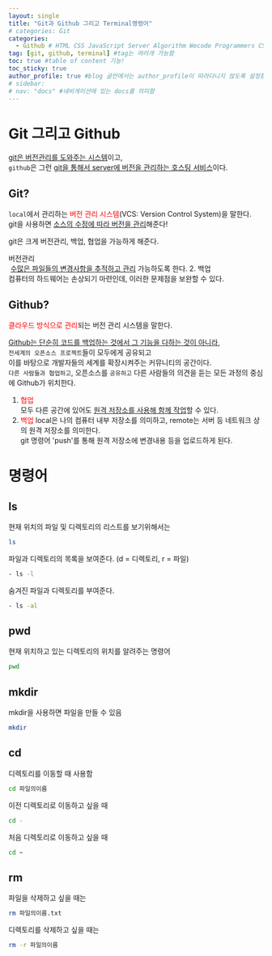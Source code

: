 ```yaml
---
layout: single
title: "Git과 Github 그리고 Terminal명령어"
# categories: Git
categories:
  - Github # HTML CSS JavaScript Server Algorithm Wecode Programmers CS Github Blog
tag: [git, github, terminal] #tag는 여러개 가능함
toc: true #table of content 기능!
toc_sticky: true
author_profile: true #blog 글안에서는 author_profile이 따라다니지 않도록 설정함
# sidebar:
# nav: "docs" #네비게이션에 있는 docs를 의미함
---
```


# Git 그리고 Github

<u>git은 버전관리를 도와주는 시스템</u>이고,  
`github`은 그런 <u>git을 통해서 server에 버전을 관리하는 호스팅 서비스</u>이다.

## Git?

`local`에서 관리하는 <span style="color:red">버전 관리 시스템</span>(VCS: Version Control System)을 말한다.  
git을 사용하면 <u>소스의 수정에 따라 버전을 관리</u>해준다!

git은 크게 버전관리, 백업, 협업을 가능하게 해준다.

버전관리  
&nbsp;<u>수많은 파일들의 변경사항을 추적하고 관리</u> 가능하도록 한다. 2. 백업  
컴퓨터의 하드웨어는 손상되기 마련인데, 이러한 문제점을 보완할 수 있다.

## Github?

<span style="color:red">클라우드 방식으로 관리</span>되는 버전 관리 시스템을 말한다.

<u>Github는 단순히 코드를 백업하는 것에서 그 기능을 다하는 것이 아니라</u>,  
`전세계의 오픈소스 프로젝트`들이 모두에게 공유되고  
이를 바탕으로 개발자들의 세계를 확장시켜주는 커뮤니티의 공간이다.  
`다른 사람들과 협업하고`, 오픈소스를 `공유하고` 다른 사람들의 의견을 듣는 모든 과정의 중심에 Github가 위치한다.

1. <span style="color:red">협업</span>  
   모두 다른 공간에 있어도 <u>원격 저장소를 사용해 함께 작업</u>할 수 있다.
2. <span style="color:red">백업</span>
   local은 나의 컴퓨터 내부 저장소를 의미하고, remote는 서버 등 네트워크 상의 원격 저장소를 의미한다.  
   git 명령어 'push'를 통해 원격 저장소에 변경내용 등을 업로드하게 된다.

# 명령어

## ls

현재 위치의 파일 및 디렉토리의 리스트를 보기위해서는

```bash
ls
```

파일과 디렉토리의 목록을 보여준다. (d = 디렉토리, r = 파일)

```bash
- ls -l
```

숨겨진 파일과 디렉토리를 부여준다.

```bash
- ls -al
```

## pwd

현재 위치하고 있는 디렉토리의 위치를 알려주는 명령어

```bash
pwd
```

## mkdir

mkdir을 사용하면 파일을 만들 수 있음

```bash
mkdir
```

## cd

디렉토리를 이동할 때 사용함

```bash
cd 파일의이름
```

이전 디렉토리로 이동하고 싶을 때

```bash
cd -
```

처음 디렉토리로 이동하고 싶을 때

```bash
cd ~
```

## rm

파일을 삭제하고 싶을 때는

```bash
rm 파일의이름.txt
```

디렉토리를 삭제하고 싶을 때는

```bash
rm -r 파일의이름
```

<!-- ### 2. Link 넣기

```

유형 1: (설명어를 입력) : [gunhee's coding blog](https://gunhee-jeong.github.io/)
유형 2: (URL 자동연결) : <https://gunhee-jeong.github.io/>
유형 3: (동일 파일 내 '문단으로 이동') : [1. Header로 이동](###-1-header)

```

유형 1: (설명어를 입력) : [gunhee's coding blog](https://gunhee-jeong.github.io/)
유형 2: (URL 자동연결) : <https://gunhee-jeong.github.io/>
유형 3: (동일 파일 내 '문단으로 이동') : [1. Header로 이동](#1-header)
유형 3의 방법

1. 특수문자를 제거
2. 스페이스는 -로 바꾸고
3. 대문자는 소문자로!
   그래서 ### 1. Header -> #1-header

## Link: [google][https://www.google.com/]

### 3. 수평선

```

---

```

---

### 4. 라인 바꾸기

```

스페이스바를 2번 눌러주면 다음칸으로
이동할 수 있어요!

```

---

스페이스바를 2번 눌러주면
다음칸으로 이동할 수 있어요!

### 5. list 만들기

```

1. 1번
2. 2번
3. 3번

- 순서없는 list
  - 순서없는 list
    - 순서없는 list

```

1. 1번
2. 2번
3. 3번

- 순서없는 list
  - 순서없는 list
    - 순서없는 list

---

### 6. font 관련

```

**진하게** -> 볼드
_기울여서_ -> 이탤릭체
~~취소선~~ -> 취소선

<ul>밑줄넣기</ul> -> 밑줄
<span style="color:red">빨간 글씨</span> -> 글자색
이것이 `인라인` 입니다 -> 인라인 코드
```

**진하게** -> 볼드
_기울여서_ -> 이탤릭체
~~취소선~~ -> 취소선
<u>밑줄넣기</u> -> 밑줄
<span style="color:red">빨간 글씨</span>
이것이 `인라인` 입니다 -> 인라인 코드

---

### 7. 인용구문

```
> coding
>
> > JavaScript
> >
> > > 내가 프짱!
```

> coding
>
> > JavaScript
> >
> > > 내가 프짱!

---

### 8. 이미지 삽입

```
유형1: ('사이즈를 조절' -> HTML 태그 사용) : <img src="https://gunhee-jeong.github.io/assets/images/blogLogo.png" width="300" height="200">
유형2: (이미지 삽입 후 -> 링크 걸기)
[![이미지](https://gunhee-jeong.github.io/assets/images/blogLogo/blogLogo.png)](https://gunhee-jeong.github.io/)
```

유형1: ('사이즈를 조절' -> HTML 태그 사용) : <img src="https://gunhee-jeong.github.io/assets/images/blogLogo.png" width="300" height="200">
유형2: (이미지 삽입 후 -> 링크 걸기)
[![이미지](https://gunhee-jeong.github.io/assets/images/blogLogo.png)](https://gunhee-jeong.github.io/)

### 9. 표 만들기

```
||국어|영어|
| :--- | ---: | :--: |
|건희 | 100점 | 100점
|철수 | 100점 | 100점
```

|      |  국어 | 영어  |
| :--- | ----: | :---: |
| 건희 | 100점 | 100점 |
| 철수 | 100점 | 100점 |

> - header를 넣고 싶은 경우 ---을 사용하고 :을 이용하여 정렬에 사용함!

### 10. 토글 만들기

```
<details>
<summary>여기를 누르세요</summary>
<div markdown="1">
숨겨진 내용
</div>
</details>
```

<details>
<summary>여기를 누르세요</summary>
<div markdown="1">
숨겨진 내용
</div>
</details> -->
